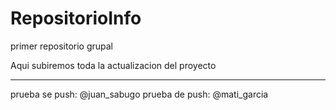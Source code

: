 # RepositorioInfo
primer repositorio grupal

Aqui subiremos toda la actualizacion del proyecto

-------
prueba se push: @juan_sabugo
prueba de push: @mati_garcia 